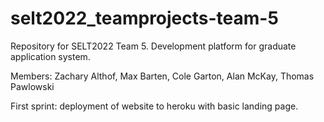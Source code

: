 # selt2022_teamprojects-team-5

Repository for SELT2022 Team 5. Development platform for graduate application
system.

Members: Zachary Althof, Max Barten, Cole Garton, Alan McKay, Thomas Pawlowski

First sprint: deployment of website to heroku with basic landing page.
